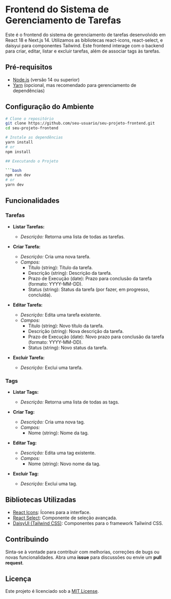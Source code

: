 # Frontend do Sistema de Gerenciamento de Tarefas

Este é o frontend do sistema de gerenciamento de tarefas desenvolvido em React 18 e Next.js 14. Utilizamos as bibliotecas react-icons, react-select, e daisyui para componentes Tailwind. Este frontend interage com o backend para criar, editar, listar e excluir tarefas, além de associar tags às tarefas.

## Pré-requisitos

- [Node.js](https://nodejs.org/) (versão 14 ou superior)
- [Yarn](https://yarnpkg.com/) (opcional, mas recomendado para gerenciamento de dependências)

## Configuração do Ambiente

```bash
# Clone o repositório
git clone https://github.com/seu-usuario/seu-projeto-frontend.git
cd seu-projeto-frontend

# Instale as dependências
yarn install
# or
npm install

## Executando o Projeto

```bash
npm run dev
# or
yarn dev
```

## Funcionalidades

### Tarefas

- **Listar Tarefas:**
  - *Descrição:* Retorna uma lista de todas as tarefas.

- **Criar Tarefa:**
  - *Descrição:* Cria uma nova tarefa.
  - *Campos:*
    - Título (string): Título da tarefa.
    - Descrição (string): Descrição da tarefa.
    - Prazo de Execução (date): Prazo para conclusão da tarefa (formato: YYYY-MM-DD).
    - Status (string): Status da tarefa (por fazer, em progresso, concluída).

- **Editar Tarefa:**
  - *Descrição:* Edita uma tarefa existente.
  - *Campos:*
    - Título (string): Novo título da tarefa.
    - Descrição (string): Nova descrição da tarefa.
    - Prazo de Execução (date): Novo prazo para conclusão da tarefa (formato: YYYY-MM-DD).
    - Status (string): Novo status da tarefa.

- **Excluir Tarefa:**
  - *Descrição:* Exclui uma tarefa.

### Tags

- **Listar Tags:**
  - *Descrição:* Retorna uma lista de todas as tags.

- **Criar Tag:**
  - *Descrição:* Cria uma nova tag.
  - *Campos:*
    - Nome (string): Nome da tag.

- **Editar Tag:**
  - *Descrição:* Edita uma tag existente.
  - *Campos:*
    - Nome (string): Novo nome da tag.

- **Excluir Tag:**
  - *Descrição:* Exclui uma tag.

## Bibliotecas Utilizadas

- [React Icons](https://react-icons.github.io/react-icons/): Ícones para a interface.
- [React Select](https://react-select.com/): Componente de seleção avançada.
- [DaisyUI (Tailwind CSS)](https://daisyui.com/): Componentes para o framework Tailwind CSS.

## Contribuindo

Sinta-se à vontade para contribuir com melhorias, correções de bugs ou novas funcionalidades. Abra uma **issue** para discussões ou envie um **pull request**.

## Licença

Este projeto é licenciado sob a [MIT License](LICENSE).

